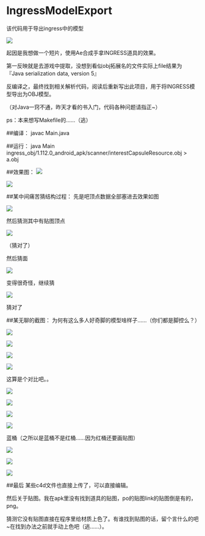 # IngressModelExport
该代码用于导出ingress中的模型

![](https://github.com/YJBeetle/IngressModelExport/raw/master/demo/xmp/out.png)

起因是我想做一个短片，使用Ae合成手拿INGRESS道具的效果。

第一反映就是去游戏中提取，没想到看似obj拓展名的文件实际上file结果为『Java serialization data, version 5』

反编译之，最终找到相关解析代码，阅读后重新写出此项目，用于将INGRESS模型导出为OBJ模型。

（对Java一窍不通，昨天才看的书入门，代码各种问题请指正~）

ps：本来想写Makefile的……（逃）

##编译：
javac Main.java

##运行：
java Main ingress_obj/1.112.0_android_apk/scanner/interestCapsuleResource.obj > a.obj

##效果图：
![](https://github.com/YJBeetle/ingress_obj_reader/raw/master/demo/img/E948CD1C-4024-4F32-AB03-137156229EB5.png)

![](https://github.com/YJBeetle/ingress_obj_reader/raw/master/demo/img/F1DA3AB1-2EEB-420C-BAFB-03A8A5EF653C.png)

##某中间痛苦猜结构过程：
先是吧顶点数据全部塞进去效果如图

![](https://github.com/YJBeetle/IngressModelExport/raw/master/demo/img/CA8E10EC-0DAB-4998-9500-33DFB3AF13E6.png)

然后猜测其中有贴图顶点

![](https://github.com/YJBeetle/IngressModelExport/raw/master/demo/img/3CDCFE93-D327-4923-BD1C-F9B67A1B4E50.png)

（猜对了）

然后猜面

![](https://github.com/YJBeetle/IngressModelExport/raw/master/demo/img/7A1718A1-53CF-4DE4-BE73-BCAA2025150B.png)

变得很奇怪，继续猜

![](https://github.com/YJBeetle/IngressModelExport/raw/master/demo/img/F1DA3AB1-2EEB-420C-BAFB-03A8A5EF653C.png)

猜对了

##某无聊的截图：
为何有这么多人好奇脚的模型啥样子……（你们都是脚控么？）

![](https://github.com/YJBeetle/IngressModelExport/raw/master/demo/img/5C207686-18BA-4011-8255-BB5143467696.png)

![](https://github.com/YJBeetle/IngressModelExport/raw/master/demo/img/ECE710E6-AFFA-470F-883A-193FDA0F51F5.png)

![](https://github.com/YJBeetle/IngressModelExport/raw/master/demo/img/2CBD1D88-D207-495D-8B1C-19955D870FEE.png)

![](https://github.com/YJBeetle/IngressModelExport/raw/master/demo/img/358A3E7E-8491-4A47-88F0-CF6679B034B3.png)

这算是个对比吧。。

![](https://github.com/YJBeetle/IngressModelExport/raw/master/demo/img/58DFF6CF-2716-449E-B0EA-B4D57E583380.png)

![](https://github.com/YJBeetle/IngressModelExport/raw/master/demo/img/794563DE17C3C8E8961BDB2D91DA3F00.jpg)

![](https://github.com/YJBeetle/IngressModelExport/raw/master/demo/img/3CA56725-4AEF-48F5-B823-3766D5BB9556.png)

![](https://github.com/YJBeetle/IngressModelExport/raw/master/demo/img/D4C4829B6796C5E601B470D9CC66BA5F.jpg)

蓝桶（之所以是蓝桶不是红桶……因为红桶还要画贴图）

![](https://github.com/YJBeetle/IngressModelExport/raw/master/demo/img/25CF7876-8CE1-48DE-B6BE-F6B8C30D27D5.png)

![](https://github.com/YJBeetle/IngressModelExport/raw/master/demo/img/932ADE11-BD38-44A1-9D3E-3A8AFB6B0BF0.png)

![](https://github.com/YJBeetle/IngressModelExport/raw/master/demo/img/CEE64625-A5B0-4734-99C1-D5C601B288A5.png)

##最后
某些c4d文件也直接上传了，可以直接编辑。

然后关于贴图。我在apk里没有找到道具的贴图，po的贴图link的贴图倒是有的，png。

猜测它没有贴图直接在程序里给材质上色了。有谁找到贴图的话，留个言什么的吧~在找到办法之前就手动上色吧（逃……）。

